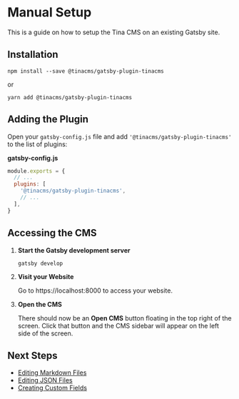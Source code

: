 # Manual Setup

This is a guide on how to setup the Tina CMS on an existing Gatsby site.

## Installation

```
npm install --save @tinacms/gatsby-plugin-tinacms
```

or

```
yarn add @tinacms/gatsby-plugin-tinacms
```

## Adding the Plugin

Open your `gatsby-config.js` file and add `'@tinacms/gatsby-plugin-tinacms'` to the list of plugins:

**gatsby-config.js**

```javascript
module.exports = {
  // ...
  plugins: [
    '@tinacms/gatsby-plugin-tinacms',
    // ...
  ],
}
```

## Accessing the CMS

1. **Start the Gatsby development server**

   ```
   gatsby develop
   ```

1. **Visit your Website**

   Go to https://localhost:8000 to access your website.

1. **Open the CMS**

   There should now be an **Open CMS** button floating in the top right of the screen. Click that button and the CMS sidebar will appear on the left side of the screen.

## Next Steps

- [Editing Markdown Files](./editing-markdown.md)
- [Editing JSON Files](./editing-json.md)
- [Creating Custom Fields](./custom-field-plugins.md)
